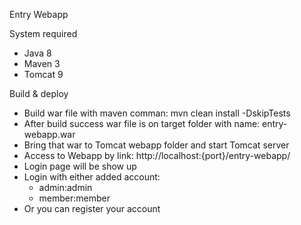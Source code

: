 Entry Webapp

System required
- Java 8
- Maven 3
- Tomcat 9

Build & deploy
- Build war file with maven comman: mvn clean install -DskipTests
- After build success war file is on target folder with name: entry-webapp.war
- Bring that war to Tomcat webapp folder and start Tomcat server
- Access to Webapp by link: http://localhost:{port}/entry-webapp/
- Login page will be show up
- Login with either added account:
	+ admin:admin
 	+ member:member
- Or you can register your account
